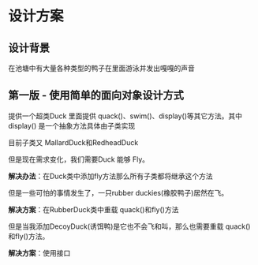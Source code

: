 # 设计方案

## 设计背景

在池塘中有大量各种类型的鸭子在里面游泳并发出嘎嘎的声音

## 第一版 - 使用简单的面向对象设计方式

提供一个超类Duck 里面提供 quack()、swim()、display()等其它方法。其中 display() 是一个抽象方法具体由子类实现

目前子类又 MallardDuck和RedheadDuck


但是现在需求变化，我们需要Duck 能够 Fly。

**解决办法**：在Duck类中添加fly方法那么所有子类都将继承这个方法

但是一些可怕的事情发生了，一只rubber duckies(橡胶鸭子)居然在飞。

**解决方案**：在RubberDuck类中重载 quack()和fly()方法

但是当我添加DecoyDuck(诱饵鸭)是它也不会飞和叫，那么也需要重载 quack()和fly()方法。

**解决方案**：使用接口

